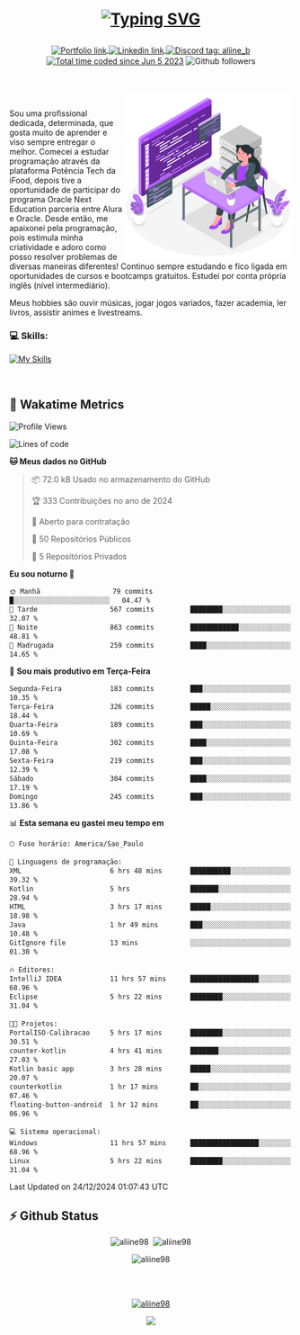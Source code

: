 # <p align = "center"><a href="https://git.io/typing-svg"><img src="https://readme-typing-svg.demolab.com?font=Space+Mono&size=28&pause=1000&duration=4000&color=8E58F7&vCenter=true&width=500&lines=%E2%9C%A8+Ol%C3%A1%2C+sou+Aline+Bevilacqua;%E2%9C%A8+Desenvolvedora+Web!" alt="Typing SVG" /></a></p>

<p align = "center">
    <a href="https://aliine98.github.io" target="_blank">
        <img alt="Portfolio link" align="center" src = "https://img.shields.io/badge/portfolio-8A2BE2?style=for-the-badge">
    </a>
    <a href="https://www.linkedin.com/in/aline-bevilacqua/" target="_blank">
        <img alt="Linkedin link" align="center" src = "https://img.shields.io/badge/LinkedIn-0077B5?style=for-the-badge&logo=linkedin&logoColor=white">
    </a>
    <a href="https://discord.com/" target="_blank">
        <img alt="Discord tag: aliine_b" align="center" src="https://img.shields.io/badge/-aliine__b-5865f2?style=flat-square&logo=Discord&logoColor=FFF" height="28">
    </a>
    <a href="https://wakatime.com/@aliine"><img src="https://wakatime.com/badge/user/d705bdc6-1244-4026-9380-8de8c1599f8d.svg?style=for-the-badge" alt="Total time coded since Jun 5 2023" align="center"/></a>
    <img alt="Github followers" align="center" src="https://img.shields.io/github/followers/Aliine98?style=for-the-badge&color=bf0f47&logo=github&logoColor=white">
</p><br>

<a href="https://storyset.com/"><img src="./assets/coding-amico.svg" width="300" align="right"></a>

<div align="left">
<br>

Sou uma profissional dedicada, determinada, que gosta muito de aprender e viso sempre entregar o melhor. Comecei a estudar programação através da plataforma Potência Tech da iFood, depois tive a oportunidade de participar do programa Oracle Next Education parceria entre Alura e Oracle. Desde então, me apaixonei pela programação, pois estimula minha criatividade e adoro como posso resolver problemas de diversas maneiras diferentes! Continuo sempre estudando e fico ligada em oportunidades de cursos e bootcamps gratuitos.
Estudei por conta própria inglês (nível intermediário).

Meus hobbies são ouvir músicas, jogar jogos variados, fazer academia, ler livros, assistir animes e livestreams.

### 💻 Skills:
[![My Skills](https://skillicons.dev/icons?i=html,css,js,java,tailwind,mysql,hibernate,ts,nuxt,angular,next,firebase,express,mongo&perline=5)](https://skillicons.dev)
</div>
<br>

## 🚀 Wakatime Metrics

<!--START_SECTION:waka-->
![Profile Views](http://img.shields.io/badge/Visualizac%C3%B5es%20do%20perfil-0-blue)

![Lines of code](https://img.shields.io/badge/Desde%20o%20Hello%20World%20eu%20escrevi-379.3%20thousand%20linhas%20de%20c%C3%B3digo-blue)

**🐱 Meus dados no GitHub** 

> 📦 72.0 kB Usado no armazenamento do GitHub 
 > 
> 🏆 333 Contribuições no ano de 2024
 > 
> 💼 Aberto para contratação
 > 
> 📜 50 Repositórios Públicos 
 > 
> 🔑 5 Repositórios Privados 
 > 
**Eu sou noturno 🦉** 

```text
🌞 Manhã                  79 commits          █░░░░░░░░░░░░░░░░░░░░░░░░   04.47 % 
🌆 Tarde                  567 commits         ████████░░░░░░░░░░░░░░░░░   32.07 % 
🌃 Noite                  863 commits         ████████████░░░░░░░░░░░░░   48.81 % 
🌙 Madrugada              259 commits         ████░░░░░░░░░░░░░░░░░░░░░   14.65 % 
```
📅 **Sou mais produtivo em Terça-Feira** 

```text
Segunda-Feira            183 commits         ███░░░░░░░░░░░░░░░░░░░░░░   10.35 % 
Terça-Feira              326 commits         █████░░░░░░░░░░░░░░░░░░░░   18.44 % 
Quarta-Feira             189 commits         ███░░░░░░░░░░░░░░░░░░░░░░   10.69 % 
Quinta-Feira             302 commits         ████░░░░░░░░░░░░░░░░░░░░░   17.08 % 
Sexta-Feira              219 commits         ███░░░░░░░░░░░░░░░░░░░░░░   12.39 % 
Sábado                   304 commits         ████░░░░░░░░░░░░░░░░░░░░░   17.19 % 
Domingo                  245 commits         ███░░░░░░░░░░░░░░░░░░░░░░   13.86 % 
```


📊 **Esta semana eu gastei meu tempo em** 

```text
🕑︎ Fuso horário: America/Sao_Paulo

💬 Linguagens de programação: 
XML                      6 hrs 48 mins       ██████████░░░░░░░░░░░░░░░   39.32 % 
Kotlin                   5 hrs               ███████░░░░░░░░░░░░░░░░░░   28.94 % 
HTML                     3 hrs 17 mins       █████░░░░░░░░░░░░░░░░░░░░   18.98 % 
Java                     1 hr 49 mins        ███░░░░░░░░░░░░░░░░░░░░░░   10.48 % 
GitIgnore file           13 mins             ░░░░░░░░░░░░░░░░░░░░░░░░░   01.30 % 

🔥 Editores: 
IntelliJ IDEA            11 hrs 57 mins      █████████████████░░░░░░░░   68.96 % 
Eclipse                  5 hrs 22 mins       ████████░░░░░░░░░░░░░░░░░   31.04 % 

🐱‍💻 Projetos: 
PortalISO-Calibracao     5 hrs 17 mins       ████████░░░░░░░░░░░░░░░░░   30.51 % 
counter-kotlin           4 hrs 41 mins       ███████░░░░░░░░░░░░░░░░░░   27.03 % 
Kotlin basic app         3 hrs 28 mins       █████░░░░░░░░░░░░░░░░░░░░   20.07 % 
counterkotlin            1 hr 17 mins        ██░░░░░░░░░░░░░░░░░░░░░░░   07.46 % 
floating-button-android  1 hr 12 mins        ██░░░░░░░░░░░░░░░░░░░░░░░   06.96 % 

💻 Sistema operacional: 
Windows                  11 hrs 57 mins      █████████████████░░░░░░░░   68.96 % 
Linux                    5 hrs 22 mins       ████████░░░░░░░░░░░░░░░░░   31.04 % 
```


 Last Updated on 24/12/2024 01:07:43 UTC
<!--END_SECTION:waka-->
 
## ⚡ Github Status

<p align="center"><img src="https://my-github-readme-stats-aliine98.vercel.app/api?username=aliine98&show_icons=true&locale=en&theme=radical" alt="aliine98" />&nbsp;&nbsp;<img src="https://my-github-readme-stats-aliine98.vercel.app/api/top-langs?username=aliine98&show_icons=true&locale=en&layout=compact&theme=radical&exclude_repo=my-github-readme-stats,my-github-readme-streak-stats,github-readme-streak-stats,ajax-com-js-puro" alt="aliine98" /></p>

<p align="center"><img src="https://my-github-readme-streak-stats.vercel.app?user=aliine98&theme=radical" alt="aliine98" /></p>

<br><br>
<p align="center"> <a href="https://github.com/ryo-ma/github-profile-trophy" target="_blank"><img src="https://github-profile-trophy.vercel.app/?username=aliine98&theme=radical&column=4" alt="aliine98" /></a> </p>

<p align="center"><img src="https://media4.giphy.com/media/C1bBFL2dMQxA4/giphy.gif?cid=ecf05e47z7xqxd7gboyuplq95r7v869x9bi8msk1upllpme2&ep=v1_gifs_search&rid=giphy.gif&ct=g" width="700"></p>
